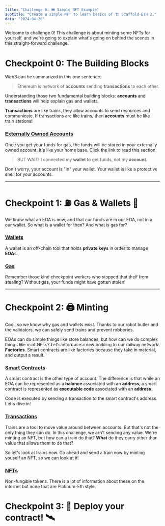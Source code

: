 ```yaml
---
title: "Challenge 0: 🎟 Simple NFT Example"
subtitle: "Create a simple NFT to learn basics of 🏗 Scaffold-ETH 2."
data: "2024-04-20"
---
```


Welcome to challenge 0! This challenge is about minting some NFTs for yourself, and we're going
to explain what's going on behind the scenes in this straight-forward challenge.

# Checkpoint 0: The Building Blocks

Web3 can be summarized in this one sentence:

> Ethereum is network of **accounts** sending **transactions** to each other.

Understanding those two fundamental building blocks: **accounts** and **transactions** will help explain
gas and wallets.

**Transactions** are like trains, they allow accounts to send resources and communicate. If transactions
are like trains, then **accounts** must be like train stations!

### [Externally Owned Accounts](/almanacPosts/eoa)

Once you get your funds for gas, the funds will be stored in your externally owned account. It's like
your home base. Click the link to read this section.

> BUT WAIT! I connected my **wallet** to get funds, not my **account**.

Don't worry, your account is "in" your wallet. Your wallet is like a protective shell for your accounts.

---

# Checkpoint 1: ⛽️ Gas & Wallets 👛

We know what an EOA is now, and that our funds are in our EOA, not in a our wallet. So what is a wallet
for then? And what is gas for?

### [Wallets](/almanacPosts/wallets)

A wallet is an off-chain tool that holds **private keys** in order to manage **EOA**s.

### [Gas](/almanacPosts/gas)

Remember those kind checkpoint workers who stopped that theif from stealing? Without gas, your funds
might have gotten stolen!

---

# Checkpoint 2: 🖨 Minting

Cool, so we know why gas and wallets exist. Thanks to our robot butler and the validators, we can
safely send trains and prevent robberies.

EOAs can do simple things like store balances, but how can we do complex things like mint NFTs?
Let's intorduce a new building to our railway network: **Factories**. Smart contracts are like
factories because they take in material, and output a result.

### [Smart Contracts](/almanacPosts/smartContracts)

A smart contract is the other type of account. The difference is that while an EOA can be
represented as a **balance** associated with an **address**, a smart contract is represented as
**executable code** associated with an **address**.

Code is executed by sending a transaction to the smart contract's address. Let's dive in!

### [Transactions](/almanacPosts/transactions)

Trains are a tool to move value around between accounts. But that's not the only thing they can do.
In this challenge, we arn't sending any value. We're minting an NFT, but how can a train do that?
**What** do they carry other than value that allows them to do that?

So let's look at trains now. Go ahead and send a train
now by minting youself an NFT, so we can look at it!

### [NFTs](/almanacPosts/nft)

Non-fungible tokens. There is a lot of information about these on the internet but none that are
Platinum-Eth style.

# Checkpoint 3: 💾 Deploy your contract! 🛰

<!-- ![A train station](http://localhost:3000/images/train-station.svg) -->
